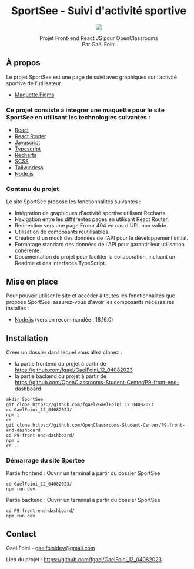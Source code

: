 <div id="header" align="center">

# SportSee - Suivi d'activité sportive

<img src="https://user.oc-static.com/upload/2020/08/18/15977560509272_logo%20%285%29.png" />

</div>

<p align="center">
Projet Front-end React JS pour OpenClassrooms
<br/>
Par Gaël Foini
<br/>
</p>

## À propos

Le projet SportSee est une page de suivi avec graphiques sur l’activité sportive de l’utilisateur.

- [Maquette Figma](https://www.figma.com/file/BMomGVZqLZb811mDMShpLu/UI-design-Sportify-FR?type=design&node-id=0-1&mode=design&t=Zv8DrIEMcAOJs4Sw-0)

### Ce projet consiste à intégrer une maquette pour le site SportSee en utilisant les technologies suivantes :

- [React](https://react.dev/)
- [React Router](https://reactrouter.com/en/main)
- [Javascript](https://developer.mozilla.org/fr/docs/Web/JavaScript)
- [Typescript](https://www.typescriptlang.org/)
- [Recharts](https://recharts.org/en-US)
- [SCSS](https://sass-lang.com/)
- [Tailwindcss](https://tailwindcss.com/)
- [Node.js](https://nodejs.org/en/)

### Contenu du projet

Le site SportSee propose les fonctionnalités suivantes :

- Intégration de graphiques d'activité sportive utilisant Recharts.
- Navigation entre les différentes pages en utilisant React Router.
- Redirection vers une page Erreur 404 en cas d'URL non valide.
- Utilisation de composants réutilisables.
- Création d'un mock des données de l'API pour le développement initial.
- Formatage standard des données de l'API pour garantir leur utilisation cohérente.
- Documentation du projet pour faciliter la collaboration, incluant un Readme et des interfaces TypeScript.

## Mise en place

Pour pouvoir utiliser le site et accéder à toutes les fonctionnalités que propose SportSee, assurez-vous d'avoir les composants nécessaires installés :

- [Node.js](https://nodejs.org/en/) (version recommandée : 18.16.0)

## Installation

Creer un dossier dans lequel vous allez clonez :

- la partie frontend du projet à partir de https://github.com/fgael/GaelFoini_12_04082023
- la partie backend du projet à partir de https://github.com/OpenClassrooms-Student-Center/P9-front-end-dashboard

```
mkdir SportSee
git clone https://github.com/fgael/GaelFoini_12_04082023
cd GaelFoini_12_04082023/
npm i
cd ..
git clone https://github.com/OpenClassrooms-Student-Center/P9-front-end-dashboard
cd P9-front-end-dashboard/
npm i
cd ..
```

### Démarrage du site Sportee

Partie frontend : Ouvrir un terminal à partir du dossier SportSee

```
cd GaelFoini_12_04082023/
npm run dev
```

Partie backend : Ouvrir un terminal à partir du dossier SportSee

```
cd P9-front-end-dashboard/
npm run dev
```

## Contact

Gaël Foini - gaelfoinidev@gmail.com

Lien du projet : https://github.com/fgael/GaelFoini_12_04082023

